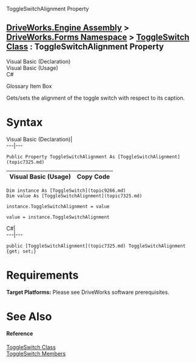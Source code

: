 ToggleSwitchAlignment Property   
  
[DriveWorks.Engine Assembly](topic2156.md) > [DriveWorks.Forms Namespace](topic7266.md) > [ToggleSwitch Class](topic9266.md) : ToggleSwitchAlignment Property  
---  
  
Visual Basic (Declaration)    
Visual Basic (Usage)    
C# 

Glossary Item Box

Gets/sets the alignment of the toggle switch with respect to its caption. 

# Syntax

Visual Basic (Declaration)|   
---|---  
      
    
    Public Property ToggleSwitchAlignment As [ToggleSwitchAlignment](topic7325.md)  
  
Visual Basic (Usage)| Copy Code  
---|---  
      
    
    Dim instance As [ToggleSwitch](topic9266.md)
    Dim value As [ToggleSwitchAlignment](topic7325.md)
     
    instance.ToggleSwitchAlignment = value
     
    value = instance.ToggleSwitchAlignment  
  
C#|   
---|---  
      
    
    public [ToggleSwitchAlignment](topic7325.md) ToggleSwitchAlignment {get; set;}  
  
# Requirements

**Target Platforms:** Please see DriveWorks software prerequisites.

# See Also

#### Reference

[ToggleSwitch Class](topic9266.md)   
[ToggleSwitch Members](topic9267.md)


